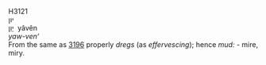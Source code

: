 <body>
  <p>H3121<br>  יון  <br> יָוֵן  ‎  yâvên  <br><i>yaw-ven‘ </i><br>From the same as <a href="h3196.htm">3196</a>  properly <i>dregs</i> (as <i>effervescing</i>); hence <i>mud: - </i>mire, miry.<br></p>
 </body>